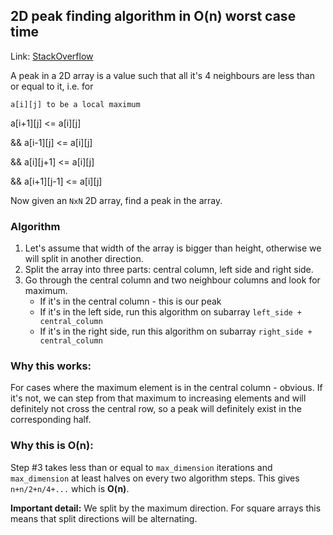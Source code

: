 ## 2D peak finding algorithm in O(n) worst case time

Link: [StackOverflow](https://stackoverflow.com/questions/23120300/2d-peak-finding-algorithm-in-on-worst-case-time)

A peak in a 2D array is a value such that all it's 4 neighbours are less than or equal to it, i.e. for
   
   `a[i][j] to be a local maximum`

   a[i+1][j] <= a[i][j]
   
   && a[i-1][j] <= a[i][j]
   
   && a[i][j+1] <= a[i][j]
   
   && a[i+1][j-1] <= a[i][j]

Now given an `NxN` 2D array, find a peak in the array.

### Algorithm

1. Let's assume that width of the array is bigger than height, otherwise we will split in another direction.
2. Split the array into three parts: central column, left side and right side.
3. Go through the central column and two neighbour columns and look for maximum.
     - If it's in the central column - this is our peak
     - If it's in the left side, run this algorithm on subarray `left_side + central_column`
     - If it's in the right side, run this algorithm on subarray `right_side + central_column`

### Why this works:

For cases where the maximum element is in the central column - obvious. 
If it's not, we can step from that maximum to increasing elements and will definitely not cross the central row, so a peak 
will definitely exist in the corresponding half.

### Why this is O(n):

Step #3 takes less than or equal to `max_dimension` iterations and `max_dimension` at least halves on every two algorithm steps. 
This gives `n+n/2+n/4+...` which is **O(n)**. 

**Important detail:** We split by the maximum direction. For square arrays this means that split directions will be alternating.
